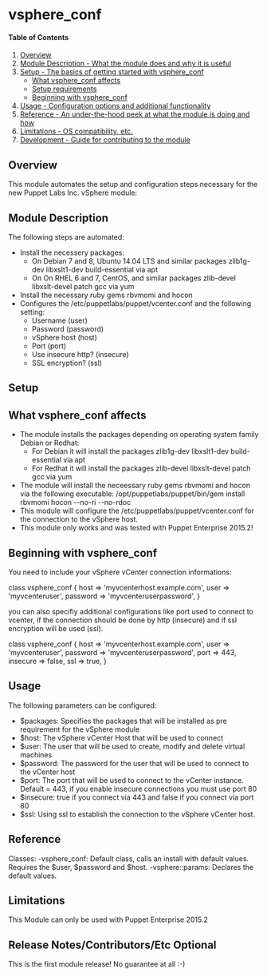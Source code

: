 # vsphere_conf

#### Table of Contents

1. [Overview](#overview)
2. [Module Description - What the module does and why it is useful](#module-description)
3. [Setup - The basics of getting started with vsphere_conf](#setup)
    * [What vsphere_conf affects](#what-vsphere_conf-affects)
    * [Setup requirements](#setup-requirements)
    * [Beginning with vsphere_conf](#beginning-with-vsphere_conf)
4. [Usage - Configuration options and additional functionality](#usage)
5. [Reference - An under-the-hood peek at what the module is doing and how](#reference)
5. [Limitations - OS compatibility, etc.](#limitations)
6. [Development - Guide for contributing to the module](#development)

## Overview

This module automates the setup and configuration steps necessary for the new Puppet Labs Inc. vSphere module:

## Module Description

The following steps are automated:

- Install the necessery packages:
  - On Debian 7 and 8, Ubuntu 14.04 LTS and similar packages zlib1g-dev libxslt1-dev build-essential via apt
  - On On RHEL 6 and 7, CentOS, and similar packages zlib-devel libxslt-devel patch gcc via yum
- Install the necessary ruby gems rbvmomi and hocon
- Configures the /etc/puppetlabs/puppet/vcenter.conf and the following setting:
  - Username (user)
  - Password (password)
  - vSphere host (host)
  - Port (port)
  - Use insecure http? (insecure)
  - SSL encryption? (ssl)

## Setup

## What vsphere_conf affects

* The module installs the packages depending on operating system family Debian or Redhat:
  - For Debian it will install the packages zlib1g-dev libxslt1-dev build-essential via apt
  - For Redhat it will install the packages zlib-devel libxslt-devel patch gcc via yum
* The module will install the neceessary ruby gems rbvmomi and hocon via the following executable:
  /opt/puppetlabs/puppet/bin/gem install rbvmomi hocon --no-ri --no-rdoc
* This module will configure the /etc/puppetlabs/puppet/vcenter.conf for the connection to the vSphere host.
* This module only works and was tested with Puppet Enterprise 2015.2!

## Beginning with vsphere_conf

You need to include your vSphere vCenter connection informations:

class vsphere_conf {
 host => 'myvcenterhost.example.com',
 user => 'myvcenteruser',
 password => 'myvcenteruserpassword', 
}

you can also specifiy additional configurations like port used to connect to vcenter, if the connection should be done by http (insecure) and if ssl encryption will be used (ssl).

class vsphere_conf {
 host => 'myvcenterhost.example.com',
 user => 'myvcenteruser',
 password => 'myvcenteruserpassword',
 port => 443,
 insecure => false,
 ssl => true,
}

## Usage

The following parameters can be configured:
- $packages: Specifies the packages that will be installed as pre requirement for the vSphere module
- $host: The vSphere vCenter Host that will be used to connect 
- $user: The user that will be used to create, modify and delete virtual machines
- $password: The password for the user that will be used to connect to the vCenter host
- $port: The port that will be used to connect to the vCenter instance. Default = 443, if you enable insecure connections you must use port 80
- $insecure: true if you connect via 443 and false if you connect via port 80
- $ssl: Using ssl to establish the connection to the vSphere vCenter host.

## Reference

Classes:
-vsphere_conf: Default class, calls an install with default values. Requires the $user, $password and $host.
-vsphere::params: Declares the default values.

## Limitations

This Module can only be used with Puppet Enterprise 2015.2

## Release Notes/Contributors/Etc **Optional**

This is the first module release! No guarantee at all :-)

